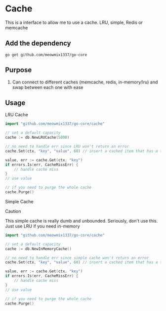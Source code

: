 # Cache
This is a interface to allow me to use a cache. LRU, simple, Redis or memcache

## Add the dependency
```
go get github.com/meowmix1337/go-core
```

## Purpose
1. Can connect to different caches (memcache, redis, in-memory/lru) and swap between each one with ease

## Usage
LRU Cache
```go
import "github.com/meowmix1337/go-core/cache"

// set a default capacity
cache := db.NewLRUCache(5000)

// no need to handle err since LRU won't return an error
cache.Set(ctx, "key", "value", 60) // insert a cached item that has a time to live of 60 seconds

value, err := cache.Get(ctx, "key")
if errors.Is(err, CacheMissErr) {
    // handle cache miss
}
// use value

// if you need to purge the whole cache
cache.Purge()
```

Simple Cache
> [!CAUTION]
> This simple cache is really dumb and unbounded. Seriously, don't use this. Just use LRU if you need in-memory
```go
import "github.com/meowmix1337/go-core/cache"

// set a default capacity
cache := db.NewInMemoryCache()

// no need to handle err since simple cache won't return an error
cache.Set(ctx, "key", "value", 60) // insert a cached item that has a time to live of 60 seconds

value, err := cache.Get(ctx, "key")
if errors.Is(err, CacheMissErr) {
    // handle cache miss
}
// use value

// if you need to purge the whole cache
cache.Purge()
```